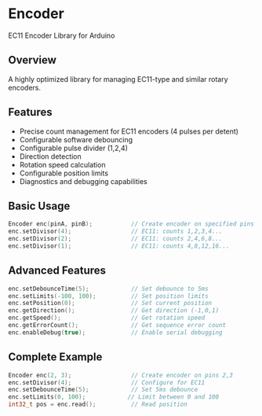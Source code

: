 # Encoder
EC11 Encoder Library for Arduino

## Overview
A highly optimized library for managing EC11-type and similar rotary encoders.

## Features
* Precise count management for EC11 encoders (4 pulses per detent)
* Configurable software debouncing
* Configurable pulse divider (1,2,4)
* Direction detection
* Rotation speed calculation
* Configurable position limits
* Diagnostics and debugging capabilities

## Basic Usage
```cpp
Encoder enc(pinA, pinB);           // Create encoder on specified pins
enc.setDivisor(4);                 // EC11: counts 1,2,3,4...
enc.setDivisor(2);                 // EC11: counts 2,4,6,8...
enc.setDivisor(1);                 // EC11: counts 4,8,12,16...
```

## Advanced Features
```cpp
enc.setDebounceTime(5);            // Set debounce to 5ms
enc.setLimits(-100, 100);          // Set position limits
enc.setPosition(0);                // Set current position
enc.getDirection();                // Get direction (-1,0,1)
enc.getSpeed();                    // Get rotation speed
enc.getErrorCount();               // Get sequence error count
enc.enableDebug(true);             // Enable serial debugging
```

## Complete Example
```cpp
Encoder enc(2, 3);                 // Create encoder on pins 2,3
enc.setDivisor(4);                 // Configure for EC11
enc.setDebounceTime(5);            // Set 5ms debounce
enc.setLimits(0, 100);            // Limit between 0 and 100
int32_t pos = enc.read();          // Read position


